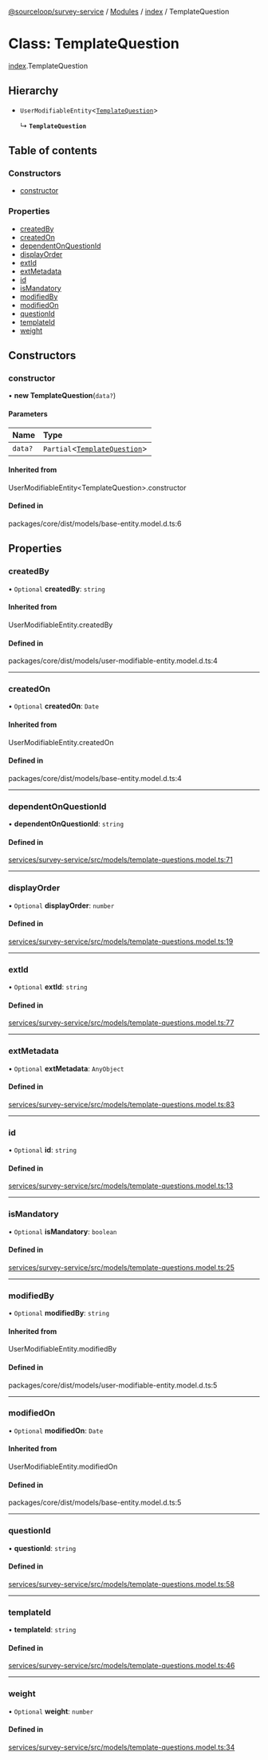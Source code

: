 [@sourceloop/survey-service](../README.md) / [Modules](../modules.md) / [index](../modules/index.md) / TemplateQuestion

# Class: TemplateQuestion

[index](../modules/index.md).TemplateQuestion

## Hierarchy

- `UserModifiableEntity`<[`TemplateQuestion`](index.TemplateQuestion.md)\>

  ↳ **`TemplateQuestion`**

## Table of contents

### Constructors

- [constructor](index.TemplateQuestion.md#constructor)

### Properties

- [createdBy](index.TemplateQuestion.md#createdby)
- [createdOn](index.TemplateQuestion.md#createdon)
- [dependentOnQuestionId](index.TemplateQuestion.md#dependentonquestionid)
- [displayOrder](index.TemplateQuestion.md#displayorder)
- [extId](index.TemplateQuestion.md#extid)
- [extMetadata](index.TemplateQuestion.md#extmetadata)
- [id](index.TemplateQuestion.md#id)
- [isMandatory](index.TemplateQuestion.md#ismandatory)
- [modifiedBy](index.TemplateQuestion.md#modifiedby)
- [modifiedOn](index.TemplateQuestion.md#modifiedon)
- [questionId](index.TemplateQuestion.md#questionid)
- [templateId](index.TemplateQuestion.md#templateid)
- [weight](index.TemplateQuestion.md#weight)

## Constructors

### constructor

• **new TemplateQuestion**(`data?`)

#### Parameters

| Name | Type |
| :------ | :------ |
| `data?` | `Partial`<[`TemplateQuestion`](index.TemplateQuestion.md)\> |

#### Inherited from

UserModifiableEntity<TemplateQuestion\>.constructor

#### Defined in

packages/core/dist/models/base-entity.model.d.ts:6

## Properties

### createdBy

• `Optional` **createdBy**: `string`

#### Inherited from

UserModifiableEntity.createdBy

#### Defined in

packages/core/dist/models/user-modifiable-entity.model.d.ts:4

___

### createdOn

• `Optional` **createdOn**: `Date`

#### Inherited from

UserModifiableEntity.createdOn

#### Defined in

packages/core/dist/models/base-entity.model.d.ts:4

___

### dependentOnQuestionId

• **dependentOnQuestionId**: `string`

#### Defined in

[services/survey-service/src/models/template-questions.model.ts:71](https://github.com/sourcefuse/loopback4-microservice-catalog/blob/d35fdb3f0/services/survey-service/src/models/template-questions.model.ts#L71)

___

### displayOrder

• `Optional` **displayOrder**: `number`

#### Defined in

[services/survey-service/src/models/template-questions.model.ts:19](https://github.com/sourcefuse/loopback4-microservice-catalog/blob/d35fdb3f0/services/survey-service/src/models/template-questions.model.ts#L19)

___

### extId

• `Optional` **extId**: `string`

#### Defined in

[services/survey-service/src/models/template-questions.model.ts:77](https://github.com/sourcefuse/loopback4-microservice-catalog/blob/d35fdb3f0/services/survey-service/src/models/template-questions.model.ts#L77)

___

### extMetadata

• `Optional` **extMetadata**: `AnyObject`

#### Defined in

[services/survey-service/src/models/template-questions.model.ts:83](https://github.com/sourcefuse/loopback4-microservice-catalog/blob/d35fdb3f0/services/survey-service/src/models/template-questions.model.ts#L83)

___

### id

• `Optional` **id**: `string`

#### Defined in

[services/survey-service/src/models/template-questions.model.ts:13](https://github.com/sourcefuse/loopback4-microservice-catalog/blob/d35fdb3f0/services/survey-service/src/models/template-questions.model.ts#L13)

___

### isMandatory

• `Optional` **isMandatory**: `boolean`

#### Defined in

[services/survey-service/src/models/template-questions.model.ts:25](https://github.com/sourcefuse/loopback4-microservice-catalog/blob/d35fdb3f0/services/survey-service/src/models/template-questions.model.ts#L25)

___

### modifiedBy

• `Optional` **modifiedBy**: `string`

#### Inherited from

UserModifiableEntity.modifiedBy

#### Defined in

packages/core/dist/models/user-modifiable-entity.model.d.ts:5

___

### modifiedOn

• `Optional` **modifiedOn**: `Date`

#### Inherited from

UserModifiableEntity.modifiedOn

#### Defined in

packages/core/dist/models/base-entity.model.d.ts:5

___

### questionId

• **questionId**: `string`

#### Defined in

[services/survey-service/src/models/template-questions.model.ts:58](https://github.com/sourcefuse/loopback4-microservice-catalog/blob/d35fdb3f0/services/survey-service/src/models/template-questions.model.ts#L58)

___

### templateId

• **templateId**: `string`

#### Defined in

[services/survey-service/src/models/template-questions.model.ts:46](https://github.com/sourcefuse/loopback4-microservice-catalog/blob/d35fdb3f0/services/survey-service/src/models/template-questions.model.ts#L46)

___

### weight

• `Optional` **weight**: `number`

#### Defined in

[services/survey-service/src/models/template-questions.model.ts:34](https://github.com/sourcefuse/loopback4-microservice-catalog/blob/d35fdb3f0/services/survey-service/src/models/template-questions.model.ts#L34)

